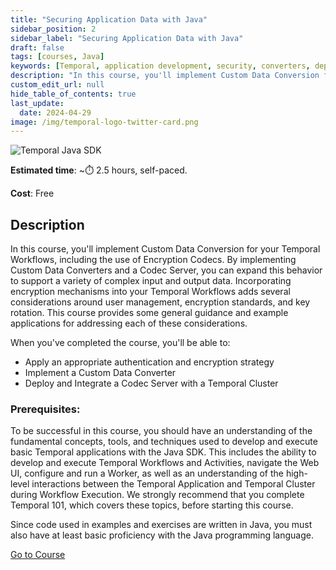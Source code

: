 ```yaml
---
title: "Securing Application Data with Java"
sidebar_position: 2
sidebar_label: "Securing Application Data with Java"
draft: false
tags: [courses, Java]
keywords: [Temporal, application development, security, converters, deployment, best practices, codecs, compression, encryption, encoding, decoding, serialization, key rotation]
description: "In this course, you'll implement Custom Data Conversion for your Temporal Workflows. By implementing Custom Data Converters and a Codec Server, you can expand this behavior to support a variety of complex input and output data."
custom_edit_url: null
hide_table_of_contents: true
last_update:
  date: 2024-04-29
image: /img/temporal-logo-twitter-card.png
---
```


<!-- Generated Apr 29 2024 -->
<!-- DO NOT edit this file directly. -->

<img className="banner" src="/img/sdk_banners/banner_java.png" alt="Temporal Java SDK" />

**Estimated time**: ~⏱️ 2.5 hours, self-paced.

**Cost**: Free

## Description

In this course, you'll implement Custom Data Conversion for your Temporal Workflows, including the use of Encryption Codecs. By implementing Custom Data Converters and a Codec Server, you can expand this behavior to support a variety of complex input and output data. Incorporating encryption mechanisms into your Temporal Workflows adds several considerations around user management, encryption standards, and key rotation. This course provides some general guidance and example applications for addressing each of these considerations.

When you've completed the course, you'll be able to:

* Apply an appropriate authentication and encryption strategy
* Implement a Custom Data Converter
* Deploy and Integrate a Codec Server with a Temporal Cluster

### Prerequisites:

To be successful in this course, you should have an understanding of the fundamental concepts, tools, and techniques used to develop and execute basic Temporal applications with the Java SDK. This includes the ability to develop and execute Temporal Workflows and Activities, navigate the Web UI, configure and run a Worker, as well as an understanding of the high-level interactions between the Temporal Application and Temporal Cluster during Workflow Execution. We strongly recommend that you complete Temporal 101, which covers these topics, before starting this course.

Since code used in examples and exercises are written in Java, you must also have at least basic proficiency with the Java programming language.

 <a className="button button--primary" href="https://temporal.talentlms.com/catalog/info/id:212">Go to Course</a> 